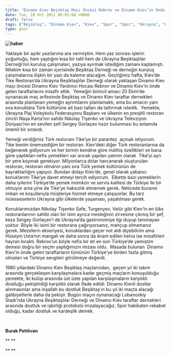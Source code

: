 ```yaml
---
title: 'Dinamo Kiev Beşiktaş Maçı Öncesi Rebrov ve Dinamo Kiev’in Önde Gelen Taraftarları’yla  Yemekteydik'
date: Tue, 18 Oct 2011 08:03:08 +0000
draft: false
tags: ["Beşiktaş", "Dinamo Kiev", "Kiev", "Spor", "Spor", "Ukrayna", "Ukrayna Beşiktaşlılar Derneği"]
type: post
---
```






























**![haber](http://www.arsiv.tuid.org.ua/images/haber/bjk12.jpg)**

Yaklaşık bir aydır yazılarıma ara vermiştim. Hem yaz sonrası işlerin yoğunluğu, hem yaptığım kısa bir tatil hem de Ukrayna Beşiktaşlılar Derneği’nin kuruluş çalışmaları, yazıya ayırmak istediğim zamanı kaplamıştı. Nitekim kısa bir zaman içerisinde Beşiktaş Derneği ve derneğin kuruluş çalışmalarına ilişkin bir yazı da kaleme alacağım. Geçtiğimiz hafta, Kiev’de Tike Restoran’da Ukrayna Beşiktaşlılar Derneği olarak yaklaşan Dinamo Kiev maçı öncesi Dinamo Kiev Yardımcı Hocası Rebrov ve Dinamo Kiev’in önde gelen taraftarlarını misafir ettik.  Yemeğin birincil amacı 20 Ekim’de oynanacak maç arifesinde Beşiktaş ve Dinamo Kiev taraftar dernekleri arasında planlanan yemeğin ayrıntılarını planlamaktı, ama bu amacın yanı sıra konuklara Türk kültürüne ait bazı tatları da tattırmak istedik.  Yemekte, Ukrayna Plaj Voleybolu Federasyonu Başkanı ve ülkenin en presjtili restoran zinciri Naşa Karta’nın sahibi Nikolay Tişenko ve Ukrayna Televziyon Dünyası’nın en sevilen şefi Sergey Gorlaçev hazır bulunması bu anlamda önemli bir sınavdı.

Yemeği verdiğimiz Türk restoranı Tike’ye bir parantez  açmak istiyorum. Tike benim önemsediğim bir restoran. Kiev’deki diğer Türk restoranlarına da beğenerek gidiyorum ve her birinin kendine göre müthiş özellikleri ve bana göre yaptıkları nefis yemekleri var ancak yapılan yatırım olarak  Tike’yi ayrı bir yere koymak gerekiyor. Milyonlarca dolar harcanarak oluşturulan restoran, restoran olmanın yanı sıra Türk yemek kültürünün de bayraktarlığını yapıyor. Bundan dolayı Kiev’de, genel olarak yabancı konuklarımı Tike’ye davet etmeyi tercih ediyorum.  Elbette bazı yemeklerin daha iyilerini Türkiye’de yemek mümkün ve servis kalitesi de Türkiye ile bir olmuyor ama yine de Tike’ye haksızlık etmemek gerek. Neticede buranın imkan ve koşullarıyla müşteriye hizmet etmeye çalışıyorlar. Bu tarz  müesseselerin Ukrayna gibi ülkelerde yaşaması, yaşatılması gerek.

Konuklarımızdan Nikolay Tişenko Safe, Turgenyev, Velür gibi Kiev’in en lüks restoranlarının sahibi olan bir isim ayrıca mesleğinin zirvesine çıkmış bir şef, keza Sergey Gorlaçev’i de Ukrayna’da gastronomiye ilgi duyup tanımayan yoktur. Böyle iki isimi bir restorana çağırıyorsanız, mahçup olmamanız gerek. Mezelerin ekseriyesi, konuklardan geçer not aldı diyebilirim ama Hüseyin Usta’nın mangalı ve daha sonra da ikram edilen helva ise misafirleri hayran bıraktı. Rebrov’un böyle nefis bir eti en son Türkiye’de yemiştim demesi doğru bir seçim yaptığımızın imzası oldu.  Masada bulunan  Dinamo Kiev’in önde gelen taraftarların tümünün Türkiye’ye birden fazla gitmiş olmaları ve Türkiye sevgileri görülmeye değerdi.

1980 yıllardaki Dinamo Kiev Beşiktaş maçlarından,  geçen yıl iki takım arasında gerçekleşen karşılaşmalara kadar geçmiş maçların konuşulduğu yemekte, iki kulüp arasında üst üste yapılan karşılaşmaların karşılıklı dostluğu pekiştirdiği karşılıklı olarak ifade edildi. Dinamo Kievli dostlar alınmasınlar ama inşallah bu dostluk Beşiktaş’ın bu yıl iki maçta alacağı galibiyetlerle daha da pekişir. Bugün maçın oynanacağı Lobanoskiy Stadı’nda Ukrayna Beşiktaşlılar Derneği ve Dinamo Kiev taraftar dernekleri arasında dostluk ve işbirliği protokolü imzalayacağız. Spor hakikaten rekabet olduğu, kadar dostluk ve kardeşlik demek.

 

**Burak Pehlivan**

**
** 


**
**





